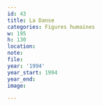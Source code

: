 ```yaml
---
id: 43
title: La Danse
categories: Figures humaines
w: 195
h: 130
location:
note:
file:
year: '1994'
year_start: 1994
year_end:
image:

---
```

